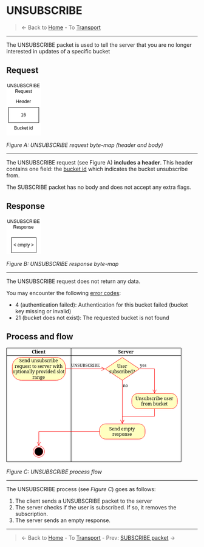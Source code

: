 # UNSUBSCRIBE
> &larr; Back to [Home](../index.md) - To [Transport](./index.md)

---
The UNSUBSCRIBE packet is used to tell the server that you are no longer interested in updates of a specific bucket

## Request

![Unsubscribe request bytemap](../img/transport-unsubscribe-req.drawio.png)

_Figure A: UNSUBSCRIBE request byte-map (header and body)_

---
The UNSUBSCRIBE request (see Figure A) **includes a header**. This header contains one field: the [bucket id](./create.md#bucket-id) which indicates the bucket unsubscribe from.

The SUBSCRIBE packet has no body and does not accept any extra flags.

## Response

![Unsubscribe response bytemap](../img/transport-unsubscribe-res.drawio.png)

_Figure B: UNSUBSCRIBE response byte-map_

---
The UNSUBSCRIBE request does not return any data.

You may encounter the following [error codes](./error.md#error-codes):
- 4 (authentication failed): Authentication for this bucket failed (bucket key missing or invalid)
- 21 (bucket does not exist): The requested bucket is not found

## Process and flow

![Unsubscribe process](../img/transport-unsubscribe.drawio.png)

_Figure C: UNSUBSCRIBE process flow_

---
The UNSUBSCRIBE process (see _Figure C_) goes as follows:

1. The client sends a UNSUBSCRIBE packet to the server
2. The server checks if the user is subscribed. If so, it removes the subscription.
3. The server sends an empty response.

---
> &larr; Back to [Home](../index.md) - To [Transport](./index.md) - Prev: [SUBSCRIBE packet](./subscribe.md) &rarr;
